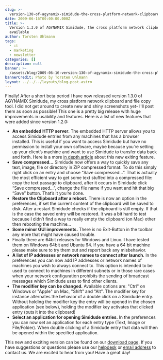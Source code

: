 ```yaml
---
slug: >-
  version-130-of-agynamix-simidude-the-cross-platform-network-clipboard-is-available
date: 2009-06-16T00:00:00.000Z
title: >-
  Version 1.3.0 of AGYNAMIX Simidude, the cross platform network clipboard is
  available
author: Torsten Uhlmann
tags:
  - it
  - marketing
  - newsletter
categories: []
description: null
banner: >-
  /assets/blog/2009-06-16-version-130-of-agynamix-simidude-the-cross-platform-network-clipboard-is-available/banner.jpg
bannerCredit: Photo by Torsten Uhlmann
layout: ../../../layouts/blog-post.astro
---
```


Finally! After a short beta period I have now released version 1.3.0 of AGYNAMIX Simidude, my cross platform network clipboard and file copy tool. I did not get around to create new and shiny screenshots yet- I'll post them as soon as possible! This one is a pretty big release with huge improvements in usability and features. Here is a list of new features that were added since version 1.2.0:

-   **An embedded HTTP server**. The embedded HTTP server allows you to access Simidude entries from any machines that has a browser installed. This is useful if you want to access Simidude but have no permission to install your own software, maybe because you’re setting up your client’s machine and want to use Simidude to transfer data back and forth. Here is a more [in depth article](../blog/2009/version-13-beta-of-the-network-clipboard-agynamix-simidude-is-coming/) about this new exiting feature.
-   **Save compressed…** Simidude now offers a way to quickly save any text, image, file or directory in ZIP compressed format. To do this simply right click on an entry and choose “Save compressed…”. That is actually the most efficient way to get some text stuffed into a compressed file: copy the text passage to clipboard, after it occurs in Simidude click “Save compressed…”, change the file name if you want and hit that big “Save” button. That’s it you’re done.
-   **Restore the Clipboard after a reboot.** There is now an option in the preferences, if set the current content of the clipboard will be saved to disk. After a restart Simidude checks if the clipboard is still empty. If that is the case the saved entry will be restored. It was a bit hard to test because I didn’t find a way to really empty the clipboard (on Mac) other then rebooting the machine…
-   **Some minor GUI improvements.** There is no Exit-Button in the toolbar any more that might have caused trouble.
-   Finally there are 64bit releases for Windows and Linux. I have tested them on Windows 64bit and Ubuntu 64. If you have a 64 bit machine please make sure to try them out and report back any misbehavior.
-   **A list of IP addresses or network names to connect after launch.** In the preferences you can now add IP addresses or network names of machines you wish to always connect to. This option is intended to be used to connect to machines in different subnets or in those rare cases when your network configuration prohibits the sending of broadcast messages which Simidude uses to find other clients.
-   **The modifier key can be changed.** Available options are: "Ctrl" on Windows or "Apple" on Mac, "Shift" and "Alt". The modifier key for instance alternates the behavior of a double click on a Simidude entry. Without holding the modifier key the entry will be opened in the chosen application (see below), holding the modifier key activates that clicked entry (puts it into the clipboard)
-   **Select an application for opening Simidude entries.** In the preferences you can now set an application for each entry type (Text, Image or File/Folder). When double clicking of a Simidude entry that data will then be opened within the specified application.

This new and exciting version can be found on our [download page](http://www.simidude.com/download). If you have suggestions or questions please use our [helpdesk](http://helpdesk.agynamix.de/index.php?pg=request) or [email address](mailto:tuhlmann@agynamix.de) to contact us. We are excited to hear from you! Have a great day!
